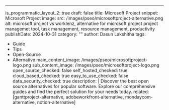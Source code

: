 ---
is_programmatic_layout_2: true
draft: false
title: Microsoft Project
snippet: Microsoft Project
image:
  src: /images/pseo/microsoftproject-alternative.png
  alt: microsoft project vs worklenz, alternative for microsoft project project managemet tool, task management, resource management, productivity
publishDate: 2024-10-31
category: ""
author: Dasun Lakshitha
tags:
  - Guide
  - Tips
  - Open-Source
  - Alternative
main_content_image: /images/pseo/microsoftproject-logo.png
sub_content_image: /images/pseo/microsoftproject-logo.png
open_source_checked: false
self_hosted_checked: true
cloud_based_checked: true
easy_to_use_checked: false
data_security_checked: true
description: |
   Discover the best open source alternatives for popular software. Explore our comprehensive guides and find the perfect solution for your needs today.
related: [ganttproject-alternative, adobeworkfront-alternative, mondaycom-alternative, notion-alternative]